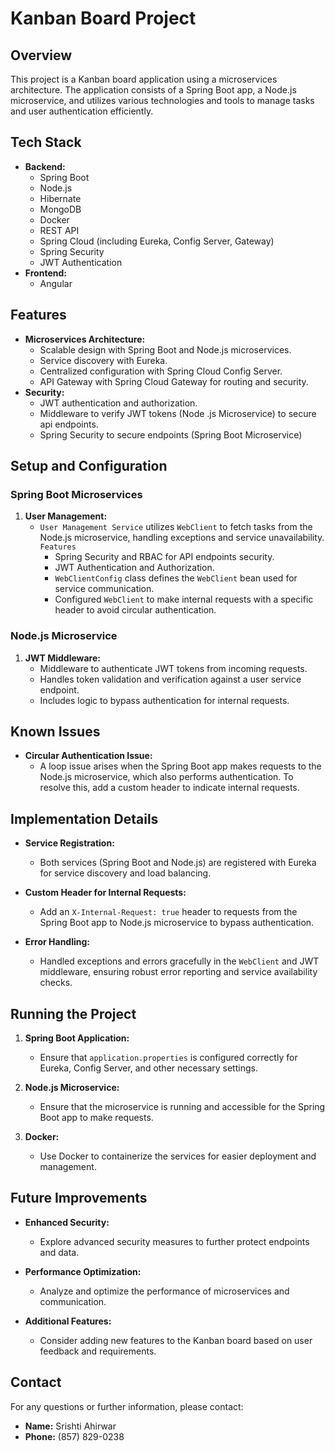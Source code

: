 # Kanban Board Project

## Overview

This project is a Kanban board application using a microservices architecture. The application consists of a Spring Boot app, a Node.js microservice, and utilizes various technologies and tools to manage tasks and user authentication efficiently.

## Tech Stack

- **Backend:**
  - Spring Boot
  - Node.js
  - Hibernate
  - MongoDB
  - Docker
  - REST API
  - Spring Cloud (including Eureka, Config Server, Gateway)
  - Spring Security
  - JWT Authentication
- **Frontend:**
  - Angular

## Features

- **Microservices Architecture:**
  - Scalable design with Spring Boot and Node.js microservices.
  - Service discovery with Eureka.
  - Centralized configuration with Spring Cloud Config Server.
  - API Gateway with Spring Cloud Gateway for routing and security.
- **Security:**
  - JWT authentication and authorization.
  - Middleware to verify JWT tokens (Node .js Microservice) to secure api endpoints.
  - Spring Security to secure endpoints (Spring Boot Microservice)

## Setup and Configuration

### Spring Boot Microservices

1. **User Management:**
   - `User Management Service` utilizes `WebClient` to fetch tasks from the Node.js microservice, handling exceptions and service unavailability.
     `Features`
     - Spring Security and RBAC for API endpoints security.
     - JWT Authentication and Authorization.
     - `WebClientConfig` class defines the `WebClient` bean used for service communication.
     - Configured `WebClient` to make internal requests with a specific header to avoid circular authentication.

### Node.js Microservice

1. **JWT Middleware:**
   - Middleware to authenticate JWT tokens from incoming requests.
   - Handles token validation and verification against a user service endpoint.
   - Includes logic to bypass authentication for internal requests.

## Known Issues

- **Circular Authentication Issue:**
  - A loop issue arises when the Spring Boot app makes requests to the Node.js microservice, which also performs authentication. To resolve this, add a custom header to indicate internal requests.

## Implementation Details

- **Service Registration:**

  - Both services (Spring Boot and Node.js) are registered with Eureka for service discovery and load balancing.

- **Custom Header for Internal Requests:**

  - Add an `X-Internal-Request: true` header to requests from the Spring Boot app to Node.js microservice to bypass authentication.

- **Error Handling:**
  - Handled exceptions and errors gracefully in the `WebClient` and JWT middleware, ensuring robust error reporting and service availability checks.

## Running the Project

1. **Spring Boot Application:**

   - Ensure that `application.properties` is configured correctly for Eureka, Config Server, and other necessary settings.

2. **Node.js Microservice:**

   - Ensure that the microservice is running and accessible for the Spring Boot app to make requests.

3. **Docker:**
   - Use Docker to containerize the services for easier deployment and management.

## Future Improvements

- **Enhanced Security:**

  - Explore advanced security measures to further protect endpoints and data.

- **Performance Optimization:**

  - Analyze and optimize the performance of microservices and communication.

- **Additional Features:**
  - Consider adding new features to the Kanban board based on user feedback and requirements.

## Contact

For any questions or further information, please contact:

- **Name:** Srishti Ahirwar
- **Phone:** (857) 829-0238
